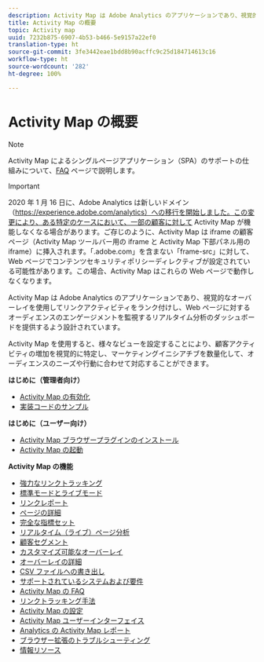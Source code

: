 ```yaml
---
description: Activity Map は Adobe Analytics のアプリケーションであり、視覚的なオーバーレイを使用してリンクアクティビティをランク付けし、Web ページに対するオーディエンスのエンゲージメントを監視するリアルタイム分析のダッシュボードを提供するよう設計されています。
title: Activity Map の概要
topic: Activity map
uuid: 7232b875-6907-4b53-b466-5e9157a22ef0
translation-type: ht
source-git-commit: 3fe3442eae1bdd8b90acffc9c25d184714613c16
workflow-type: ht
source-wordcount: '282'
ht-degree: 100%

---
```



# Activity Map の概要

>[!NOTE]
>Activity Map によるシングルページアプリケーション（SPA）のサポートの仕組みについて、[FAQ](/help/analyze/activity-map/activitymap-faq.md) ページで説明します。

>[!IMPORTANT]
>2020 年 1 月 16 日に、Adobe Analytics は新しいドメイン（https://experience.adobe.com/analytics）への移行を開始しました。この変更により、ある特定のケースにおいて、一部の顧客に対して Activity Map が機能しなくなる場合があります。ご存じのように、Activity Map は iframe の顧客ページ（Activity Map ツールバー用の iframe と Activity Map 下部パネル用の iframe）に挿入されます。「.adobe.com」を含まない「frame-src」に対して、Web ページでコンテンツセキュリティポリシーディレクティブが設定されている可能性があります。この場合、Activity Map はこれらの Web ページで動作しなくなります。

Activity Map は Adobe Analytics のアプリケーションであり、視覚的なオーバーレイを使用してリンクアクティビティをランク付けし、Web ページに対するオーディエンスのエンゲージメントを監視するリアルタイム分析のダッシュボードを提供するよう設計されています。

Activity Map を使用すると、様々なビューを設定することにより、顧客アクティビティの増加を視覚的に特定し、マーケティングイニシアチブを数量化して、オーディエンスのニーズや行動に合わせて対応することができます。

**はじめに（管理者向け）**

* [Activity Map の有効化](activitymap-getting-started/activitymap-getting-started-admins/activitymap-enable.md)
* [実装コードのサンプル](activitymap-getting-started/activitymap-getting-started-admins/activitymap-sample-implementation-code.md)

**はじめに（ユーザー向け）**

* [Activity Map ブラウザープラグインのインストール](activitymap-getting-started/activitymap-getting-started-users/activitymap-install.md)
* [Activity Map の起動](activitymap-getting-started/activitymap-getting-started-users/activitymap-launch.md)

**Activity Map の機能**

* [強力なリンクトラッキング](lnk-tracking-overview.md)
* [標準モードとライブモード](activitymap-standard-live.md)
* [リンクレポート](activitymap-links-report.md)
* [ページの詳細](activitymap-page-flow.md)
* [完全な指標セット](activitymap-complete-metrics.md)
* [リアルタイム（ライブ）ページ分析](activitymap-realtime.md)
* [顧客セグメント](activitymap-multiple-segments.md)
* [カスタマイズ可能なオーバーレイ](activitymap-gainerslosers.md)
* [オーバーレイの詳細](activitymap-overlay-details.md)
* [CSV ファイルへの書き出し](activitymap-csv.md)
* [サポートされているシステムおよび要件](activitymap-sysreqs.md)
* [Activity Map の FAQ](activitymap-faq.md)
* [リンクトラッキング手法](activitymap-link-tracking/activitymap-link-tracking-methodology.md)
* [Activity Map の設定](activitymap-overlay-settings.md)
* [Activity Map ユーザーインターフェイス](activitymap-user-interface.md)
* [Analytics の Activity Map レポート](activitymap-reporting-analytics.md)
* [ブラウザー拡張のトラブルシューティング](troubleshooting-browser-extensions.md)
* [情報リソース](activitymap-info-resources.md)

